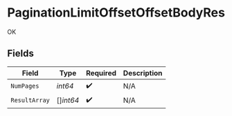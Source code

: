# PaginationLimitOffsetOffsetBodyRes

OK


## Fields

| Field              | Type               | Required           | Description        |
| ------------------ | ------------------ | ------------------ | ------------------ |
| `NumPages`         | *int64*            | :heavy_check_mark: | N/A                |
| `ResultArray`      | []*int64*          | :heavy_check_mark: | N/A                |